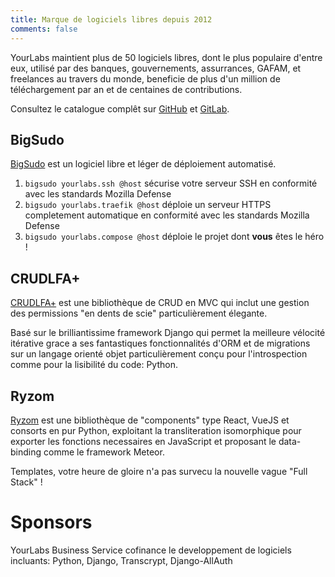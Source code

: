 ```yaml
---
title: Marque de logiciels libres depuis 2012
comments: false
---
```


YourLabs maintient plus de 50 logiciels libres, dont le plus populaire d'entre
eux, utilisé par des banques, gouvernements, assurrances, GAFAM, et freelances
au travers du monde, beneficie de plus d'un million de téléchargement par an et
de centaines de contributions.

Consultez le catalogue complêt sur [GitHub](https://github.com/yourlabs) et
[GitLab](https://yourlabs.io/oss).

## BigSudo

[BigSudo](https://yourlabs.io/oss/bigsudo) est un logiciel libre et léger de
déploiement automatisé.

1. `bigsudo yourlabs.ssh @host` sécurise votre serveur SSH en conformité avec
les standards Mozilla Defense
2. `bigsudo yourlabs.traefik @host` déploie un serveur HTTPS completement
automatique en conformité avec les standards Mozilla  Defense
3. `bigsudo yourlabs.compose @host` déploie le projet dont **vous** êtes le héro !

## CRUDLFA+

[CRUDLFA+](https://yourlabs.io/oss/crudlfap) est une bibliothèque de CRUD en
MVC qui inclut une gestion des permissions "en dents de scie" particulièrement
élegante.

Basé sur le brilliantissime framework Django qui permet la meilleure vélocité
itérative grace a ses fantastiques fonctionnalités d'ORM et de migrations sur
un langage orienté objet particulièrement conçu pour l'introspection comme pour
la lisibilité du code: Python.

## Ryzom

[Ryzom](https://yourlabs.io/oss/ryzom) est une bibliothèque de "components"
type React, VueJS et consorts en pur Python, exploitant la transliteration
isomorphique pour exporter les fonctions necessaires en JavaScript et proposant
le data-binding comme le framework Meteor.

Templates, votre heure de gloire n'a pas survecu la nouvelle vague "Full Stack"
!

# Sponsors

YourLabs Business Service cofinance le developpement de logiciels incluants:
Python, Django, Transcrypt, Django-AllAuth
